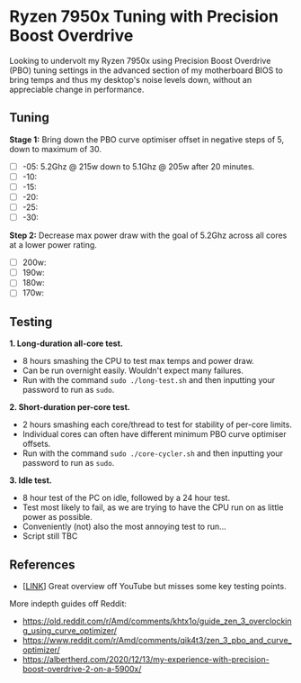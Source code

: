 # Ryzen 7950x Tuning with Precision Boost Overdrive

Looking to undervolt my Ryzen 7950x using Precision Boost Overdrive (PBO) tuning settings in the advanced section of my motherboard BIOS to bring temps and thus my desktop's noise levels down, without an appreciable change in performance.

## Tuning

**Stage 1:** Bring down the PBO curve optimiser offset in negative steps of 5, down to maximum of 30.

- [ ] -05: 5.2Ghz @ 215w down to 5.1Ghz @ 205w after 20 minutes.
- [ ] -10: 
- [ ] -15: 
- [ ] -20: 
- [ ] -25: 
- [ ] -30: 

**Step 2:** Decrease max power draw with the goal of 5.2Ghz across all cores at a lower power rating.

- [ ] 200w:
- [ ] 190w:
- [ ] 180w:
- [ ] 170w:

## Testing

**1. Long-duration all-core test.**
- 8 hours smashing the CPU to test max temps and power draw.
- Can be run overnight easily. Wouldn't expect many failures.
- Run with the command `sudo ./long-test.sh` and then inputting your password to run as `sudo`.

**2. Short-duration per-core test.**
- 2 hours smashing each core/thread to test for stability of per-core limits.
- Individual cores can often have different minimum PBO curve optimiser offsets.
- Run with the command `sudo ./core-cycler.sh` and then inputting your password to run as `sudo`.

**3. Idle test.**
- 8 hour test of the PC on idle, followed by a 24 hour test.
- Test most likely to fail, as we are trying to have the CPU run on as little power as possible.
- Conveniently (not) also the most annoying test to run...
- Script still TBC

## References

- [[LINK](https://youtu.be/FaOYYHNGlLs?si=Cqt74Y2H7eYsW2zM)] Great overview off YouTube but misses some key testing points.

More indepth guides off Reddit:
- https://old.reddit.com/r/Amd/comments/khtx1o/guide_zen_3_overclocking_using_curve_optimizer/
- https://www.reddit.com/r/Amd/comments/qik4t3/zen_3_pbo_and_curve_optimizer/
- https://albertherd.com/2020/12/13/my-experience-with-precision-boost-overdrive-2-on-a-5900x/
